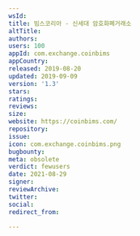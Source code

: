 ```yaml
---
wsId: 
title: 빔스코리아 - 신세대 암호화폐거래소
altTitle: 
authors: 
users: 100
appId: com.exchange.coinbims
appCountry: 
released: 2019-08-20
updated: 2019-09-09
version: '1.3'
stars: 
ratings: 
reviews: 
size: 
website: https://coinbims.com/
repository: 
issue: 
icon: com.exchange.coinbims.png
bugbounty: 
meta: obsolete
verdict: fewusers
date: 2021-08-29
signer: 
reviewArchive: 
twitter: 
social: 
redirect_from: 

---
```


